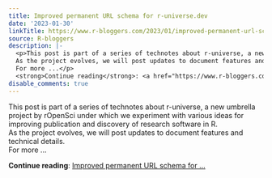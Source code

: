 ```yaml
---
title: Improved permanent URL schema for r-universe.dev
date: '2023-01-30'
linkTitle: https://www.r-bloggers.com/2023/01/improved-permanent-url-schema-for-r-universe-dev/
source: R-bloggers
description: |-
  <p>This post is part of a series of technotes about r-universe, a new umbrella project by rOpenSci under which we experiment with various ideas for improving publication and discovery of research software in R.<br />
  As the project evolves, we will post updates to document features and technical details.<br />
  For more ...</p>
  <strong>Continue reading</strong>: <a href="https://www.r-bloggers.com/2023/01/improved-permanent-url-schema-for-r-universe-dev/">Improved permanent URL schema for ...
disable_comments: true
---
```

<p>This post is part of a series of technotes about r-universe, a new umbrella project by rOpenSci under which we experiment with various ideas for improving publication and discovery of research software in R.<br />
As the project evolves, we will post updates to document features and technical details.<br />
For more ...</p>
<strong>Continue reading</strong>: <a href="https://www.r-bloggers.com/2023/01/improved-permanent-url-schema-for-r-universe-dev/">Improved permanent URL schema for ...